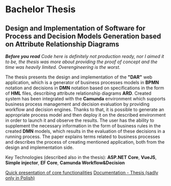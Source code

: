 # Bachelor Thesis 
## Design and Implementation of Software for Process and Decision Models Generation based on Attribute Relationship Diagrams

***Before you read***
*Code here is definitely not production ready, nor I aimed it to be, the thesis was more about providing the proof of concept and the time was heavily limited. Overengineering is the worst.*

The thesis presents the design and implementation of the **"DAR"** web application, which is a generator of business processes models in **BPMN** notation and decisions in **DMN** notation based on specifications in the form of **HML** files, describing attribute relationship diagrams **ARD**. Created system has been integrated with the **Camunda** environment which supports business process management and decision evaluation by providing workflow and decision engines. Thanks to that, it is possible to generate an appropriate process model and then deploy it on the described environment in order to launch it and observe the results. The user has the ability to supplement the necessary information in the form of business rules in the created **DMN** models, which results in the evaluation of these decisions in a running process. The paper explains terms related to business processes and describes the process of creating mentioned application, both from the design and implementation side.

Key Technologies (described also in the thesis): **ASP.NET Core**, **VueJS**, **Simple injector**, **EF Core**, **Camunda Workflow&Decision** 

[Quick presentation of core functionalities](https://youtu.be/P9SBUGK77WY)
[Documentation - Thesis (sadly only in Polish)](https://github.com/KarolGrzesiak/DAR/blob/master/Doc/grzesiak.pdf)
